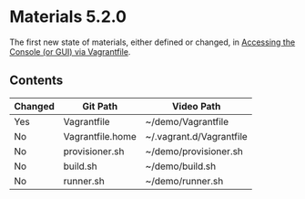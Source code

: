 # Materials 5.2.0

The first new state of materials, either defined or changed, in [Accessing the Console (or GUI) via Vagrantfile](../../05.Console.02..Accessing.the.Console.or.GUI.via.Vagrantfile).

## Contents

| Changed | Git Path         | Video Path               |
| ------- | ---------------- | ------------------------ |
| Yes     | Vagrantfile      | ~/demo/Vagrantfile       |
| No      | Vagrantfile.home | ~/.vagrant.d/Vagrantfile |
| No      | provisioner.sh   | ~/demo/provisioner.sh    |
| No      | build.sh         | ~/demo/build.sh          |
| No      | runner.sh        | ~/demo/runner.sh         |
